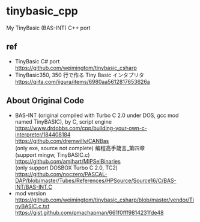 # tinybasic_cpp
My TinyBasic (BAS-INT) C++ port

## ref  
* TinyBasic C# port  
https://github.com/weimingtom/tinybasic_csharp  
* TinyBasic350, 350 行で作る Tiny Basic インタプリタ    
https://qiita.com/iigura/items/6980aa5612817653626a  

## About Original Code  
* BAS-INT (original compiled with Turbo C 2.0 under DOS, gcc mod named TinyBASIC), by C, script engine  
https://www.drdobbs.com/cpp/building-your-own-c-interpreter/184408184  
https://github.com/dremwilly/CANBas  
(only exe, source not complete) 编程高手箴言_第四章  
(support mingw, TinyBASIC.c) https://github.com/amihart/MIPSelBinaries  
(only support DOSBOX Turbo C 2.0, TC2) https://github.com/noczero/PASCAL-DAP/blob/master/Tubes/References/HPSource/Source16/C/BAS-INT/BAS-INT.C  
* mod version
https://github.com/weimingtom/tinybasic_csharp/blob/master/vendor/TinyBASIC.c.txt
https://gist.github.com/pmachapman/661f0fff9814231fde48

